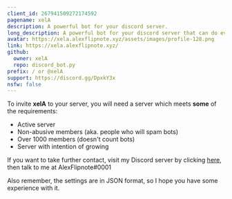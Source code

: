 ```yaml
---
client_id: 267941509272174592
pagename: xelA
description: A powerful bot for your discord server.
long_description: A powerful bot for your discord server that can do everything from fun commands to mod logging and tools.
avatar: https://xela.alexflipnote.xyz/assets/images/profile-128.png
link: https://xela.alexflipnote.xyz/
github:
  owner: xelA
  repo: discord_bot.py
prefix: / or @xelA
support: https://discord.gg/DpxkY3x
nsfw: false
---
```

To invite **xelA** to your server, you will need a server which meets **some** of the requirements:

- Active server
- Non-abusive members (aka. people who will spam bots)
- Over 1000 members (doesn't count bots)
- Server with intention of growing

If you want to take further contact, visit my Discord server by clicking [here](https://discord.gg/DpxkY3x), then talk to me at AlexFlipnote#0001

Also remember, the settings are in JSON format, so I hope you have some experience with it.
